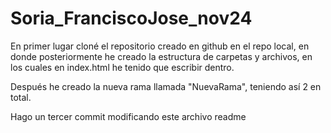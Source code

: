# Soria_FranciscoJose_nov24

En primer lugar cloné el repositorio creado en github en el repo local,
en donde posteriormente he creado la estructura de carpetas y archivos,
en los cuales en index.html he tenido que escribir dentro.

Después he creado la nueva rama llamada "NuevaRama", teniendo así 2
en total.

Hago un tercer commit modificando este archivo readme